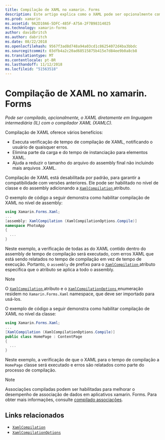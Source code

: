 ```yaml
---
title: Compilação de XAML no xamarin. Forms
description: Este artigo explica como o XAML pode ser opcionalmente compilado diretamente em linguagem intermediária (IL) com o compilador do xamarin. Forms XAML (XAMLC).
ms.prod: xamarin
ms.assetid: 9A2D10A6-5DFC-485F-A75A-2F7B98314025
ms.technology: xamarin-forms
author: davidbritch
ms.author: dabritch
ms.date: 08/22/2018
ms.openlocfilehash: 9567f3ad8d748a94a03cd1c86254072d4ba3bbdc
ms.sourcegitcommit: 03dfb4a2c20ad68515875b415e7d84ee9b0a8cb8
ms.translationtype: MT
ms.contentlocale: pt-BR
ms.lasthandoff: 11/12/2018
ms.locfileid: "51563518"
---
```

# <a name="xaml-compilation-in-xamarinforms"></a>Compilação de XAML no xamarin. Forms

_Pode ser compilado, opcionalmente, o XAML diretamente em linguagem intermediária (IL) com o compilador XAML (XAMLC)._

Compilação de XAML oferece vários benefícios:

- Executa verificação de tempo de compilação de XAML, notificando o usuário de quaisquer erros.
- Elimina parte da carga e do tempo de instanciação para elementos XAML.
- Ajuda a reduzir o tamanho do arquivo do assembly final não incluindo mais arquivos .XAML.

Compilação de XAML está desabilitada por padrão, para garantir a compatibilidade com versões anteriores. Ele pode ser habilitado no nível de classe e do assembly adicionando a [ `XamlCompilation` ](xref:Xamarin.Forms.Xaml.XamlCompilationAttribute) atributo.

O exemplo de código a seguir demonstra como habilitar compilação de XAML no nível de assembly:

```csharp
using Xamarin.Forms.Xaml;
...
[assembly: XamlCompilation (XamlCompilationOptions.Compile)]
namespace PhotoApp
{
  ...
}
```

Neste exemplo, a verificação de todas as do XAML contido dentro do assembly de tempo de compilação será executado, com erros XAML que está sendo relatados no tempo de compilação em vez de tempo de execução. Portanto, o `assembly` de prefixo para o [ `XamlCompilation` ](xref:Xamarin.Forms.Xaml.XamlCompilationAttribute) atributo especifica que o atributo se aplica a todo o assembly.

> [!NOTE]
> O [ `XamlCompilation` ](xref:Xamarin.Forms.Xaml.XamlCompilationAttribute) atributo e o [ `XamlCompilationOptions` ](xref:Xamarin.Forms.Xaml.XamlCompilationOptions) enumeração residem no `Xamarin.Forms.Xaml` namespace, que deve ser importado para usá-los.

O exemplo de código a seguir demonstra como habilitar compilação de XAML no nível da classe:

```csharp
using Xamarin.Forms.Xaml;
...
[XamlCompilation (XamlCompilationOptions.Compile)]
public class HomePage : ContentPage
{
  ...
}
```

Neste exemplo, a verificação de que o XAML para o tempo de compilação a `HomePage` classe será executado e erros são relatados como parte do processo de compilação.

> [!NOTE]
> Associações compiladas podem ser habilitadas para melhorar o desempenho de associação de dados em aplicativos xamarin. Forms. Para obter mais informações, consulte [compilado associações](~/xamarin-forms/app-fundamentals/data-binding/compiled-bindings.md).

## <a name="related-links"></a>Links relacionados

- [`XamlCompilation`](xref:Xamarin.Forms.Xaml.XamlCompilationAttribute)
- [`XamlCompilationOptions`](xref:Xamarin.Forms.Xaml.XamlCompilationOptions)
